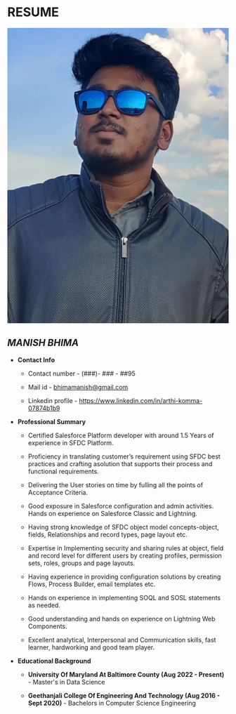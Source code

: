 # RESUME
![](1.jpeg)
                                                                                                                           
   
## *MANISH BHIMA*

- **Contact Info**
    - Contact number - (###)- ### - ##95
    
    - Mail id - bhimamanish@gmail.com
    
    - Linkedin profile - https://www.linkedin.com/in/arthi-komma-07874b1b9

- **Professional Summary**
   - Certified Salesforce Platform developer with around 1.5 Years of experience in SFDC Platform.
   
   - Proficiency in translating customer’s requirement using SFDC best practices and crafting asolution that supports their process and functional requirements.

   - Delivering the User stories on time by fulling all the points of Acceptance Criteria.
   
   - Good exposure in Salesforce configuration and admin activities. Hands on experience on Salesforce Classic and Lightning.
   
   - Having strong knowledge of SFDC object model concepts-object, fields, Relationships and record types, page layout etc.
    
   - Expertise in Implementing security and sharing rules at object, field and record level for different users by creating profiles, permission sets, roles, groups and page layouts.
   
   - Having experience in providing configuration solutions by creating Flows, Process Builder, email templates etc.
   
   - Hands on experience in implementing SOQL and SOSL statements as needed.

   - Good understanding and hands on experience on Lightning Web Components.
 
   - Excellent analytical, Interpersonal and Communication skills, fast learner, hardworking and good team player.

 - **Educational Background**
     - **University Of Maryland At Baltimore County (Aug 2022 - Present)** - Master's in Data Science
   
     - **Geethanjali College Of Engineering And Technology (Aug 2016 - Sept 2020)**  - Bachelors in Computer Science Engineering   
